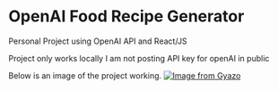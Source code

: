 # OpenAI Food Recipe Generator

Personal Project using OpenAI API and React/JS

Project only works locally I am not posting API key for openAI in public

Below is an image of the project working.
[![Image from Gyazo](https://i.gyazo.com/ba2d5d512fd4b399fc62f31b0b484c50.gif)](https://gyazo.com/ba2d5d512fd4b399fc62f31b0b484c50)
